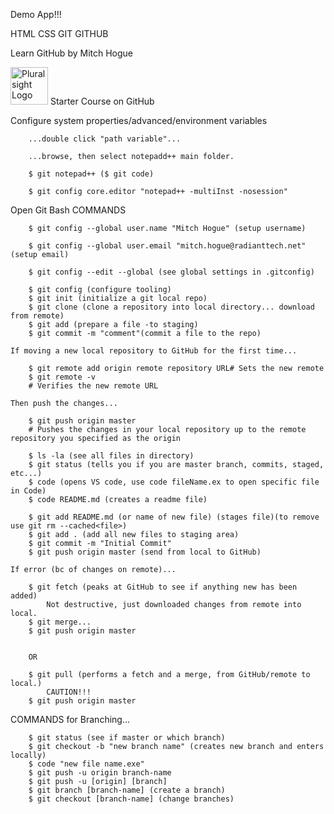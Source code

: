 Demo App!!!

HTML CSS GIT GITHUB

Learn GitHub
by Mitch Hogue

<a href='http://pluralsight.com'><img src='https://gillcleerenpluralsight.blob.core.windows.net/files/pluralsight.png' height='60' alt='Pluralsight Logo'/></a> Starter Course on GitHub



Configure system properties/advanced/environment variables

        ...double click "path variable"...
        
        ...browse, then select notepadd++ main folder.
        
        $ git notepad++ ($ git code)
        
        $ git config core.editor "notepad++ -multiInst -nosession"
        


Open Git Bash
COMMANDS

        $ git config --global user.name "Mitch Hogue" (setup username)

        $ git config --global user.email "mitch.hogue@radianttech.net" (setup email)

        $ git config --edit --global (see global settings in .gitconfig)

    	$ git config (configure tooling)
    	$ git init (initialize a git local repo)
    	$ git clone (clone a repository into local directory... download from remote)
    	$ git add (prepare a file -to staging)
    	$ git commit -m "comment"(commit a file to the repo)
        
    If moving a new local repository to GitHub for the first time...
    
        $ git remote add origin remote repository URL# Sets the new remote
        $ git remote -v
        # Verifies the new remote URL
        
    Then push the changes...
    
        $ git push origin master
        # Pushes the changes in your local repository up to the remote repository you specified as the origin

    	$ ls -la (see all files in directory)
    	$ git status (tells you if you are master branch, commits, staged, etc...)
    	$ code (opens VS code, use code fileName.ex to open specific file in Code)
    	$ code README.md (creates a readme file)

    	$ git add README.md (or name of new file) (stages file)(to remove use git rm --cached<file>)
    	$ git add . (add all new files to staging area)
    	$ git commit -m "Initial Commit"
    	$ git push origin master (send from local to GitHub)

    If error (bc of changes on remote)...

    	$ git fetch (peaks at GitHub to see if anything new has been added)
    		Not destructive, just downloaded changes from remote into local.
    	$ git merge...
    	$ git push origin master


    	OR

    	$ git pull (performs a fetch and a merge, from GitHub/remote to local.)
    		CAUTION!!!
    	$ git push origin master
        
COMMANDS for Branching...
        
        $ git status (see if master or which branch)
        $ git checkout -b "new branch name" (creates new branch and enters locally)
        $ code "new file name.exe"
        $ git push -u origin branch-name
        $ git push -u [origin] [branch]
        $ git branch [branch-name] (create a branch)
        $ git checkout [branch-name] (change branches)
        
